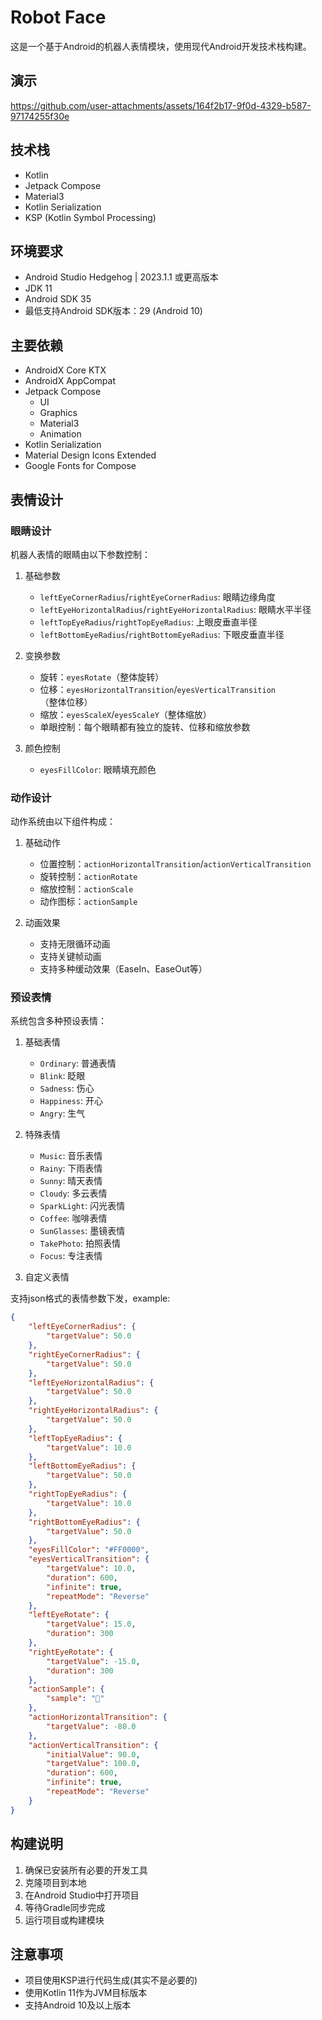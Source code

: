 # Robot Face

这是一个基于Android的机器人表情模块，使用现代Android开发技术栈构建。

## 演示

https://github.com/user-attachments/assets/164f2b17-9f0d-4329-b587-97174255f30e


## 技术栈

- Kotlin
- Jetpack Compose
- Material3
- Kotlin Serialization
- KSP (Kotlin Symbol Processing)

## 环境要求

- Android Studio Hedgehog | 2023.1.1 或更高版本
- JDK 11
- Android SDK 35
- 最低支持Android SDK版本：29 (Android 10)

## 主要依赖

- AndroidX Core KTX
- AndroidX AppCompat
- Jetpack Compose
  - UI
  - Graphics
  - Material3
  - Animation
- Kotlin Serialization
- Material Design Icons Extended
- Google Fonts for Compose

## 表情设计

### 眼睛设计

机器人表情的眼睛由以下参数控制：

1. 基础参数
   - `leftEyeCornerRadius`/`rightEyeCornerRadius`: 眼睛边缘角度
   - `leftEyeHorizontalRadius`/`rightEyeHorizontalRadius`: 眼睛水平半径
   - `leftTopEyeRadius`/`rightTopEyeRadius`: 上眼皮垂直半径
   - `leftBottomEyeRadius`/`rightBottomEyeRadius`: 下眼皮垂直半径

2. 变换参数
   - 旋转：`eyesRotate`（整体旋转）
   - 位移：`eyesHorizontalTransition`/`eyesVerticalTransition`（整体位移）
   - 缩放：`eyesScaleX`/`eyesScaleY`（整体缩放）
   - 单眼控制：每个眼睛都有独立的旋转、位移和缩放参数

3. 颜色控制
   - `eyesFillColor`: 眼睛填充颜色

### 动作设计

动作系统由以下组件构成：

1. 基础动作
   - 位置控制：`actionHorizontalTransition`/`actionVerticalTransition`
   - 旋转控制：`actionRotate`
   - 缩放控制：`actionScale`
   - 动作图标：`actionSample`

2. 动画效果
   - 支持无限循环动画
   - 支持关键帧动画
   - 支持多种缓动效果（EaseIn、EaseOut等）

### 预设表情

系统包含多种预设表情：

1. 基础表情
   - `Ordinary`: 普通表情
   - `Blink`: 眨眼
   - `Sadness`: 伤心
   - `Happiness`: 开心
   - `Angry`: 生气

2. 特殊表情
   - `Music`: 音乐表情
   - `Rainy`: 下雨表情
   - `Sunny`: 晴天表情
   - `Cloudy`: 多云表情
   - `SparkLight`: 闪光表情
   - `Coffee`: 咖啡表情
   - `SunGlasses`: 墨镜表情
   - `TakePhoto`: 拍照表情
   - `Focus`: 专注表情

3. 自定义表情

支持json格式的表情参数下发，example:
```json
{
	"leftEyeCornerRadius": {
		"targetValue": 50.0
	},
	"rightEyeCornerRadius": {
		"targetValue": 50.0
	},
	"leftEyeHorizontalRadius": {
		"targetValue": 50.0
	},
	"rightEyeHorizontalRadius": {
		"targetValue": 50.0
	},
	"leftTopEyeRadius": {
		"targetValue": 10.0
	},
	"leftBottomEyeRadius": {
		"targetValue": 50.0
	},
	"rightTopEyeRadius": {
		"targetValue": 10.0
	},
	"rightBottomEyeRadius": {
		"targetValue": 50.0
	},
	"eyesFillColor": "#FF0000",
	"eyesVerticalTransition": {
		"targetValue": 10.0,
		"duration": 600,
		"infinite": true,
		"repeatMode": "Reverse"
	},
	"leftEyeRotate": {
		"targetValue": 15.0,
		"duration": 300
	},
	"rightEyeRotate": {
		"targetValue": -15.0,
		"duration": 300
	},
	"actionSample": {
		"sample": "🫵"
	},
	"actionHorizontalTransition": {
		"targetValue": -80.0
	},
	"actionVerticalTransition": {
		"initialValue": 90.0,
		"targetValue": 100.0,
		"duration": 600,
		"infinite": true,
		"repeatMode": "Reverse"
	}
}
```


## 构建说明

1. 确保已安装所有必要的开发工具
2. 克隆项目到本地
3. 在Android Studio中打开项目
4. 等待Gradle同步完成
5. 运行项目或构建模块

## 注意事项

- 项目使用KSP进行代码生成(其实不是必要的)
- 使用Kotlin 11作为JVM目标版本
- 支持Android 10及以上版本
